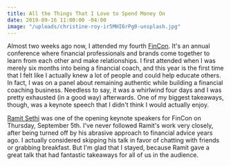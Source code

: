 ```yaml
---
title: All the Things That I Love to Spend Money On
date: 2019-09-16 11:00:00 -04:00
image: "/uploads/christine-roy-ir5MHI6rPg0-unsplash.jpg"
---
```


Almost two weeks ago now, I attended my fourth [FinCon](https://finconexpo.com/). It's an annual conference where financial professionals and brands come together to learn from each other and make relationships. I first attended when I was merely six months into being a financial coach, and this year is the first time that I felt like I actually knew a lot of people and could help educate others. In fact, I was on a panel about remaining authentic while building a financial coaching business. Needless to say, it was a whirlwind four days and I was pretty exhausted (in a good way) afterwards. One of my biggest takeaways, though, was a keynote speech that I didn't think I would actually enjoy. 

[Ramit Sethi](https://www.iwillteachyoutoberich.com/) was one of the opening keynote speakers for FinCon on Thursday, September 5th. I've never followed Ramit's work very closely, after being turned off by his abrasive approach to financial advice years ago. I actually considered skipping his talk in favor of chatting with friends or grabbing breakfast. But I'm glad that I stayed, because Ramit gave a great talk that had fantastic takeaways for all of us in the audience. 